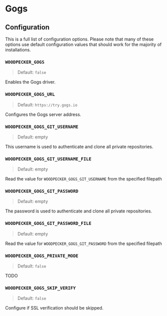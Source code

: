 # Gogs

## Configuration

This is a full list of configuration options. Please note that many of these options use default configuration values that should work for the majority of installations.

### `WOODPECKER_GOGS`
> Default: `false`

Enables the Gogs driver.

### `WOODPECKER_GOGS_URL`
> Default: `https://try.gogs.io`

Configures the Gogs server address.

### `WOODPECKER_GOGS_GIT_USERNAME`
> Default: empty

This username is used to authenticate and clone all private repositories.

### `WOODPECKER_GOGS_GIT_USERNAME_FILE`
> Default: empty

Read the value for `WOODPECKER_GOGS_GIT_USERNAME` from the specified filepath

### `WOODPECKER_GOGS_GIT_PASSWORD`
> Default: empty

The password is used to authenticate and clone all private repositories.

### `WOODPECKER_GOGS_GIT_PASSWORD_FILE`
> Default: empty

Read the value for `WOODPECKER_GOGS_GIT_PASSWORD` from the specified filepath

### `WOODPECKER_GOGS_PRIVATE_MODE`
> Default: `false`

TODO

### `WOODPECKER_GOGS_SKIP_VERIFY`
> Default: `false`

Configure if SSL verification should be skipped.
